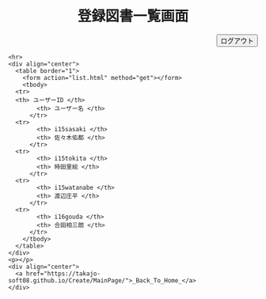 <html><head>
    <meta http-equiv="content-type" content="text/html; charset=utf-8">
    <title>List (Book Management)</title>
  </head>

  <body>
    <div align="center">
      <h1>登録図書一覧画面</h1>
    </div>
    <div align="right">
      <input type="submit" value="ログアウト" onclick="logOut()">
    </div>
    <script>
      function logOut(){
      location.href = "https://takajo-soft08.github.io/Create/";      
      }
    </script>
    
    <hr>
    <div align="center">
      <table border="1">
        <form action="list.html" method="get"></form>
        <tbody>
	  <tr>            
	  <th> ユーザーID </th>
            <th> ユーザー名 </th>
          </tr>
	  <tr>
            <th> i15sasaki </th>
            <th> 佐々木佑都 </th>
          </tr>
	  <tr>
            <th> i15tokita </th>
            <th> 時田里絵 </th>
          </tr>
	  <tr>
            <th> i15watanabe </th>
            <th> 渡辺庄平 </th>
          </tr>
	  <tr>
            <th> i16gouda </th>
            <th> 合田相三朗 </th>
          </tr>
        </tbody>
      </table>
    </div>
    <p></p>
    <div align="center">
      <a href="https://takajo-soft08.github.io/Create/MainPage/">_Back_To_Home_</a>
    </div>

  


</body></html>

